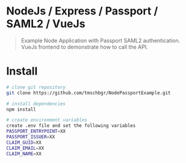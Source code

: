 # NodeJs / Express / Passport / SAML2 / VueJs

> Example Node Application with Passport SAML2 authentication. VueJs frontend to demonstrate how to call the API.

# Install

``` bash
# clone git repository
git clone https://github.com/tmschbgr/NodePassportExample.git

# install dependencies
npm install

# create environment variables
create .env file and set the following variables
PASSPORT_ENTRYPOINT=XX
PASSPORT_ISSUER=XX
CLAIM_GUID=XX
CLAIM_EMAIL=XX
CLAIM_NAME=XX

